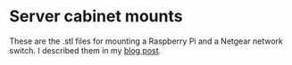 # Server cabinet mounts

These are the .stl files for mounting a Raspberry Pi and a Netgear network switch. I described them in my [blog post](https://boldt.blog/building-my-own-server-cabinet).
